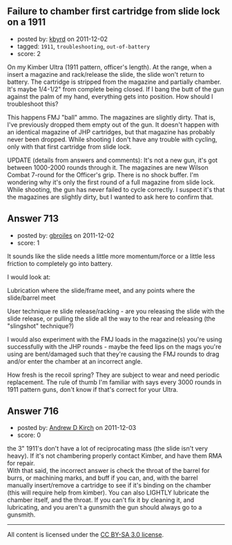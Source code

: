 ## Failure to chamber first cartridge from slide lock on a 1911

- posted by: [kbyrd](https://stackexchange.com/users/-1/37-kbyrd) on 2011-12-02
- tagged: `1911`, `troubleshooting`, `out-of-battery`
- score: 2

On my Kimber Ultra (1911 pattern, officer's length). At the range, when a insert a magazine and rack/release the slide, the slide won't return to battery. The cartridge is stripped from the magazine and partially chamber. It's maybe 1/4-1/2" from complete being closed. If I bang the butt of the gun against the palm of my hand, everything gets into position. How should I troubleshoot this?

This happens FMJ "ball" ammo. The magazines are slightly dirty. That is, I've previously dropped them empty out of the gun. It doesn't happen with an identical magazine of JHP cartridges, but that magazine has probably never been dropped. While shooting I don't have any trouble with cycling, only with that first cartridge from slide lock. 

UPDATE (details from answers and comments):
It's not a new gun, it's got between 1000-2000 rounds through it.  The magazines are new Wilson Combat 7-round for the Officer's grip. There is no shock buffer. I'm wondering why it's only the first round of a full magazine from slide lock. While shooting, the gun has never failed to cycle correctly. I suspect it's that the magazines are slightly dirty, but I wanted to ask here to confirm that.




## Answer 713

- posted by: [gbroiles](https://stackexchange.com/users/-1/20-gbroiles) on 2011-12-02
- score: 1

It sounds like the slide needs a little more momentum/force or a little less friction to completely go into battery. 

I would look at:

Lubrication where the slide/frame meet, and any points where the slide/barrel meet

User technique re slide release/racking - are you releasing the slide with the slide release, or pulling the slide all the way to the rear and releasing (the "slingshot" technique?)

I would also experiment with the FMJ loads in the magazine(s) you're using successfully with the JHP rounds - maybe the feed lips on the mags you're using are bent/damaged such that they're causing the FMJ rounds to drag and/or enter the chamber at an incorrect angle.

How fresh is the recoil spring? They are subject to wear and need periodic replacement. The rule of thumb I'm familiar with says every 3000 rounds in 1911 pattern guns, don't know if that's correct for your Ultra. 


## Answer 716

- posted by: [Andrew D Kirch](https://stackexchange.com/users/-1/266-andrew-d-kirch) on 2011-12-03
- score: 0

the 3" 1911's don't have a lot of reciprocating mass (the slide isn't very heavy).  If it's not chambering properly contact Kimber, and have them RMA for repair.  
With that said, the incorrect answer is check the throat of the barrel for burrs, or machining marks, and buff if you can, and, with the barrel manually insert/remove a cartridge to see if it's binding on the chamber (this will require help from kimber).  You can also LIGHTLY lubricate the chamber itself, and the throat.
If you can't fix it by cleaning it, and lubricating, and you aren't a gunsmith the gun should always go to a gunsmith.



---

All content is licensed under the [CC BY-SA 3.0 license](https://creativecommons.org/licenses/by-sa/3.0/).
